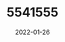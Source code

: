 ---
title: 5541555
date: 2022-01-26
draft: false
name: 甘城なつき
img_url: https://ae05.alicdn.com/kf/Hbd5097d29e0d42888bccb208ede94f2eO.png
original_fn: DSCF0454.jpg
tags:
- 甘城なつき

---